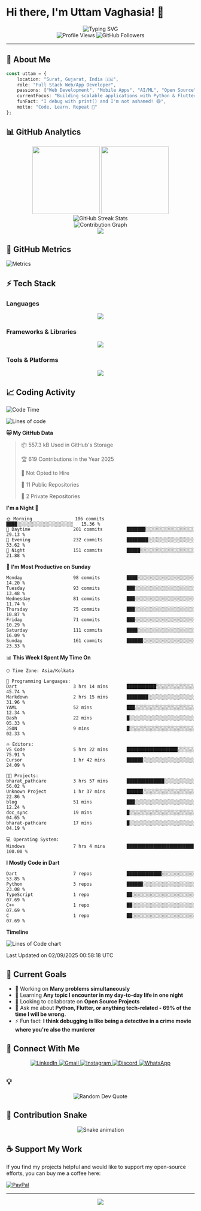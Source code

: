 # Hi there, I'm Uttam Vaghasia! 👋

<div align="center">
  <img src="https://readme-typing-svg.herokuapp.com?font=Fira+Code&size=22&duration=3000&pause=1000&color=00D4FF&center=true&vCenter=true&width=800&lines=Full+Stack+Web%2FApp+Developer+%F0%9F%9A%80;Currently+juggling+3+projects+and+0+deadlines;Flutter+is+peace.;Python+is+poetry.;JS+is...+tolerated.;AI%2FML+Explorer+%F0%9F%A4%96;Always+Learning+Something+New(Except+MERN+%F0%9F%A4%AE)!" alt="Typing SVG" />
</div>

<div align="center">
  <img src="https://komarev.com/ghpvc/?username=UTTAM-VAGHASIA&style=for-the-badge&color=00D4FF&labelColor=1a1a1a" alt="Profile Views"/>
  <img src="https://img.shields.io/github/followers/UTTAM-VAGHASIA?style=for-the-badge&color=00D4FF&labelColor=1a1a1a" alt="GitHub Followers"/>
</div>

---

## 🚀 About Me

```typescript
const uttam = {
    location: "Surat, Gujarat, India 🇮🇳",
    role: "Full Stack Web/App Developer",
    passions: ["Web Development", "Mobile Apps", "AI/ML", "Open Source"],
    currentFocus: "Building scalable applications with Python & Flutter",
    funFact: "I debug with print() and I'm not ashamed! 😄",
    motto: "Code, Learn, Repeat 🔄"
};
```

## 📊 GitHub Analytics

<div align="center">
  <img height="180em" src="https://github-readme-stats.vercel.app/api?username=UTTAM-VAGHASIA&show_icons=true&theme=tokyonight&hide_border=true&count_private=true&include_all_commits=true" />
  <img height="180em" src="https://github-readme-stats.vercel.app/api/top-langs/?username=UTTAM-VAGHASIA&layout=compact&theme=tokyonight&hide_border=true&langs_count=8" />
</div>

<div align="center">
  <img src="https://github-readme-streak-stats.herokuapp.com/?user=UTTAM-VAGHASIA&theme=tokyonight&hide_border=true" alt="GitHub Streak Stats"/>
</div>

<div align="center">
  <img src="https://github-readme-activity-graph.vercel.app/graph?username=UTTAM-VAGHASIA&theme=tokyo-night&hide_border=true&area=true" alt="Contribution Graph"/>
</div>

<div align="center">
  <img src="https://github-profile-trophy.vercel.app/?username=UTTAM-VAGHASIA&theme=tokyonight&no-frame=false&column=8&margin-w=5&margin-h=5" />
</div>

<!-- Metrics -->
## 🧠 GitHub Metrics

<picture>
  <img src="assets/github-metrics.svg" alt="Metrics">
</picture>

## ⚡ Tech Stack

### Languages
<div align="center">
  <img src="https://skillicons.dev/icons?i=python,dart,html,css,js,php,sql" />
</div>

### Frameworks & Libraries
<div align="center">
  <img src="https://skillicons.dev/icons?i=flutter,pytorch,tensorflow,fastapi,flask,django," />
</div>

### Tools & Platforms
<div align="center">
  <img src="https://skillicons.dev/icons?i=git,github,vscode,firebase,figma,docker,linux,postgres" />
</div>

## 📈 Coding Activity

<!--START_SECTION:waka-->
![Code Time](http://img.shields.io/badge/Code%20Time-44%20hrs%2028%20mins-blue)

![Lines of code](https://img.shields.io/badge/From%20Hello%20World%20I%27ve%20Written-250.3%20thousand%20lines%20of%20code-blue)

**🐱 My GitHub Data** 

> 📦 557.3 kB Used in GitHub's Storage 
 > 
> 🏆 619 Contributions in the Year 2025
 > 
> 🚫 Not Opted to Hire
 > 
> 📜 11 Public Repositories 
 > 
> 🔑 2 Private Repositories 
 > 
**I'm a Night 🦉** 

```text
🌞 Morning                106 commits         ████░░░░░░░░░░░░░░░░░░░░░   15.36 % 
🌆 Daytime                201 commits         ███████░░░░░░░░░░░░░░░░░░   29.13 % 
🌃 Evening                232 commits         ████████░░░░░░░░░░░░░░░░░   33.62 % 
🌙 Night                  151 commits         █████░░░░░░░░░░░░░░░░░░░░   21.88 % 
```
📅 **I'm Most Productive on Sunday** 

```text
Monday                   98 commits          ████░░░░░░░░░░░░░░░░░░░░░   14.20 % 
Tuesday                  93 commits          ███░░░░░░░░░░░░░░░░░░░░░░   13.48 % 
Wednesday                81 commits          ███░░░░░░░░░░░░░░░░░░░░░░   11.74 % 
Thursday                 75 commits          ███░░░░░░░░░░░░░░░░░░░░░░   10.87 % 
Friday                   71 commits          ███░░░░░░░░░░░░░░░░░░░░░░   10.29 % 
Saturday                 111 commits         ████░░░░░░░░░░░░░░░░░░░░░   16.09 % 
Sunday                   161 commits         ██████░░░░░░░░░░░░░░░░░░░   23.33 % 
```


📊 **This Week I Spent My Time On** 

```text
🕑︎ Time Zone: Asia/Kolkata

💬 Programming Languages: 
Dart                     3 hrs 14 mins       ███████████░░░░░░░░░░░░░░   45.74 % 
Markdown                 2 hrs 15 mins       ████████░░░░░░░░░░░░░░░░░   31.96 % 
YAML                     52 mins             ███░░░░░░░░░░░░░░░░░░░░░░   12.34 % 
Bash                     22 mins             █░░░░░░░░░░░░░░░░░░░░░░░░   05.33 % 
JSON                     9 mins              █░░░░░░░░░░░░░░░░░░░░░░░░   02.33 % 

🔥 Editors: 
VS Code                  5 hrs 22 mins       ███████████████████░░░░░░   75.91 % 
Cursor                   1 hr 42 mins        ██████░░░░░░░░░░░░░░░░░░░   24.09 % 

🐱‍💻 Projects: 
bharat_pathcare          3 hrs 57 mins       ██████████████░░░░░░░░░░░   56.02 % 
Unknown Project          1 hr 37 mins        ██████░░░░░░░░░░░░░░░░░░░   22.86 % 
blog                     51 mins             ███░░░░░░░░░░░░░░░░░░░░░░   12.24 % 
doc_sync                 19 mins             █░░░░░░░░░░░░░░░░░░░░░░░░   04.65 % 
bharat-pathcare          17 mins             █░░░░░░░░░░░░░░░░░░░░░░░░   04.19 % 

💻 Operating System: 
Windows                  7 hrs 4 mins        █████████████████████████   100.00 % 
```

**I Mostly Code in Dart** 

```text
Dart                     7 repos             █████████████░░░░░░░░░░░░   53.85 % 
Python                   3 repos             ██████░░░░░░░░░░░░░░░░░░░   23.08 % 
TypeScript               1 repo              ██░░░░░░░░░░░░░░░░░░░░░░░   07.69 % 
C++                      1 repo              ██░░░░░░░░░░░░░░░░░░░░░░░   07.69 % 
C                        1 repo              ██░░░░░░░░░░░░░░░░░░░░░░░   07.69 % 
```



**Timeline**

![Lines of Code chart](https://raw.githubusercontent.com/UTTAM-VAGHASIA/UTTAM-VAGHASIA/main/assets/bar_graph.png)


 Last Updated on 02/09/2025 00:58:18 UTC
<!--END_SECTION:waka-->

## 🎯 Current Goals

- 🔭 Working on **Many problems simultaneously**
- 🌱 Learning **Any topic I encounter in my day-to-day life in one night**
- 👯 Looking to collaborate on **Open Source Projects**
- 💬 Ask me about **Python, Flutter, or anything tech-related - 69% of the time I will be wrong.**
- ⚡ Fun fact: **I think debugging is like being a detective in a crime movie where you're also the murderer**

## 📱 Connect With Me

<div align="center">
  <a href="https://www.linkedin.com/in/uttam-vaghasia/" target="_blank">
    <img src="https://img.shields.io/badge/LinkedIn-0077B5?style=for-the-badge&logo=linkedin&logoColor=white" alt="LinkedIn"/>
  </a>
  <a href="mailto:the.uttam.vaghasia@gmail.com" target="_blank">
    <img src="https://img.shields.io/badge/Gmail-D14836?style=for-the-badge&logo=gmail&logoColor=white" alt="Gmail"/>
  </a>
  <a href="https://www.instagram.com/uttam.0410/" target="_blank">
    <img src="https://img.shields.io/badge/Instagram-E4405F?style=for-the-badge&logo=instagram&logoColor=white" alt="Instagram"/>
  </a>
  <a href="https://discordapp.com/users/uv0410" target="_blank">
    <img src="https://img.shields.io/badge/Discord-7289DA?style=for-the-badge&logo=discord&logoColor=white" alt="Discord"/>
  </a>
  <a href="https://wa.link/9na6em" target="_blank">
    <img src="https://img.shields.io/badge/WhatsApp-25D366?style=for-the-badge&logo=whatsapp&logoColor=white" alt="WhatsApp"/>
  </a>
</div>

## 💡
<div align="center">
  <img src="https://quotes-github-readme.vercel.app/api?type=horizontal&theme=tokyonight" alt="Random Dev Quote"/>
</div>

## 🐍 Contribution Snake
<div align="center">
  <img src="https://raw.githubusercontent.com/UTTAM-VAGHASIA/UTTAM-VAGHASIA/output/snake.svg" alt="Snake animation" />
</div>

## ☕ Support My Work

If you find my projects helpful and would like to support my open-source efforts, you can buy me a coffee here:

<div align="left">
  <a href="https://paypal.me/theUttamVaghasia" target="_blank">
    <img src="https://img.shields.io/badge/PayPal-00457C?style=for-the-badge&logo=paypal&logoColor=white" alt="PayPal"/>
  </a>
</div>

---

<div align="center">
  <img src="https://capsule-render.vercel.app/api?type=waving&color=gradient&height=100&section=footer&animation=fadeIn" />
</div>
